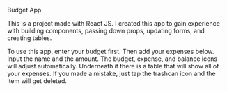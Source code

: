 Budget App

This is a project made with React JS. I created this app to gain experience with building components, passing down props, updating forms, and creating tables. 

To use this app, enter your budget first. Then add your expenses below. Input the name and the amount. The budget, expense, and balance icons will adjust automatically. Underneath it there is a table that will show all of your expenses. If you made a mistake, just tap the trashcan icon and the item will get deleted. 

